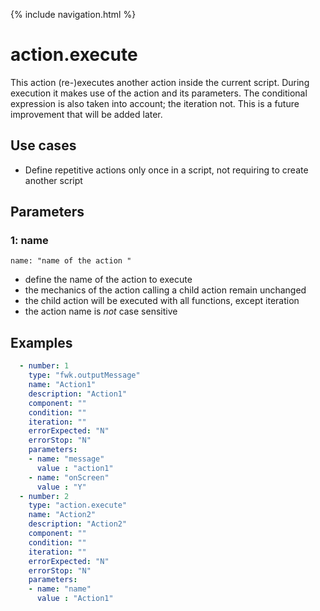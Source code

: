 {% include navigation.html %}

# action.execute

This action (re-)executes another action inside the current script. 
During execution it makes use of the action and its parameters. 
The conditional expression is also taken into account; the iteration not. This is a future improvement that will be added later. 

## Use cases

* Define repetitive actions only once in a script, not requiring to create another script

## Parameters

### 1: name

`name: "name of the action "`
* define the name of the action to execute
* the mechanics of the action calling a child action remain unchanged
* the child action will be executed with all functions, except iteration
* the action name is *not* case sensitive

## Examples

```yaml
  - number: 1
    type: "fwk.outputMessage"
    name: "Action1"
    description: "Action1"
    component: ""
    condition: ""
    iteration: ""
    errorExpected: "N"
    errorStop: "N"
    parameters:
    - name: "message"
      value : "action1"
    - name: "onScreen"
      value : "Y"
  - number: 2
    type: "action.execute"
    name: "Action2"
    description: "Action2"
    component: ""
    condition: ""
    iteration: ""
    errorExpected: "N"
    errorStop: "N"
    parameters:
    - name: "name"
      value : "Action1"
```
